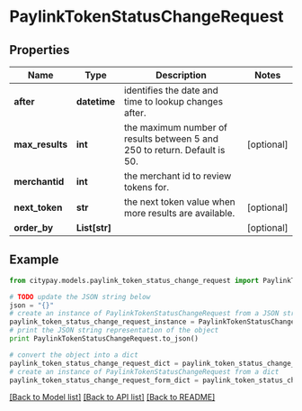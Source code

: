 # PaylinkTokenStatusChangeRequest


## Properties

Name | Type | Description | Notes
------------ | ------------- | ------------- | -------------
**after** | **datetime** | identifies the date and time to lookup changes after. | 
**max_results** | **int** | the maximum number of results between 5 and 250 to return. Default is 50. | [optional] 
**merchantid** | **int** | the merchant id to review tokens for. | 
**next_token** | **str** | the next token value when more results are available. | [optional] 
**order_by** | **List[str]** |  | [optional] 

## Example

```python
from citypay.models.paylink_token_status_change_request import PaylinkTokenStatusChangeRequest

# TODO update the JSON string below
json = "{}"
# create an instance of PaylinkTokenStatusChangeRequest from a JSON string
paylink_token_status_change_request_instance = PaylinkTokenStatusChangeRequest.from_json(json)
# print the JSON string representation of the object
print PaylinkTokenStatusChangeRequest.to_json()

# convert the object into a dict
paylink_token_status_change_request_dict = paylink_token_status_change_request_instance.to_dict()
# create an instance of PaylinkTokenStatusChangeRequest from a dict
paylink_token_status_change_request_form_dict = paylink_token_status_change_request.from_dict(paylink_token_status_change_request_dict)
```
[[Back to Model list]](../README.md#documentation-for-models) [[Back to API list]](../README.md#documentation-for-api-endpoints) [[Back to README]](../README.md)


